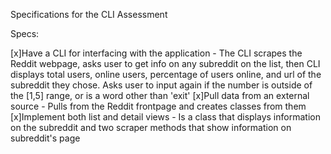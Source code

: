 Specifications for the CLI Assessment

Specs:

[x]Have a CLI for interfacing with the application - The CLI scrapes the Reddit webpage, asks user to get info on any subreddit on the list, then CLI displays total users, online users, percentage of users online, and url of the subreddit they chose. Asks user to input again if the number is outside of the [1,5] range, or is a word other than 'exit'
[x]Pull data from an external source - Pulls from the Reddit frontpage and creates classes from them
[x]Implement both list and detail views - Is a class that displays information on the subreddit and two scraper methods that show information on subreddit's page
